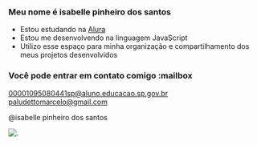 ### Meu nome é isabelle pinheiro dos santos 

- Estou estudando na [Alura](https://www.alura.com.br)
- Estou me desenvolvendo na linguagem JavaScript
- Utilizo esse espaço para minha organização e compartilhamento dos meus projetos desenvolvidos

### Você pode entrar em contato comigo :mailbox
00001095080441sp@aluno.educacao.sp.gov.br 
paludettomarcelo@gmail.com

@isabelle pinheiro dos santos

![.](https://media1.tenor.com/m/8nnI_iltv1AAAAAd/zootopia-disney.gif)


